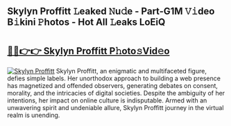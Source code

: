 ## Skylyn Proffitt 𝙻eaked 𝙽u𝚍e - Part-G1M 𝚅𝚒deo B𝚒kini 𝙿hotos - Hot All 𝙻eaks LoEiQ

# <h2><a href="http://ld30fr.urlbe.top/?page=Skylyn+Proffitt">🔗🔗👉👉 Skylyn Proffitt P𝚑oto𝚜Vid𝚎o</a></h2>

[![Skylyn Proffitt](https://i.imgur.com/eBuTRDB.gif)](http://ld30fr.urlbe.top/?page=Skylyn+Proffitt)
Skylyn Proffitt, an enigmatic and multifaceted figure, defies simple labels. Her unorthodox approach to building a web presence has magnetized and offended observers, generating debates on consent, morality, and the intricacies of digital societies. Despite the ambiguity of her intentions, her impact on online culture is indisputable. Armed with an unwavering spirit and undeniable allure, Skylyn Proffitt journey in the virtual realm is unending.
